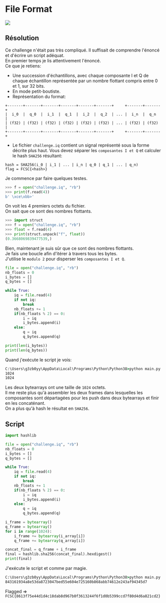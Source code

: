 # File Format
<img src="https://media.discordapp.net/attachments/768928242467340328/840127831895834644/unknown.png"/><br/>
## Résolution
Ce challenge n'était pas très compliqué. Il suffisait de comprendre l'énoncé et d'écrire un script adéquat.<br/>
En premier temps je lis attentivement l'énoncé.<br/>
Ce que je retiens:<br/>
- Une succession d'échantillons, avec chaque composante I et Q de chaque échantillon représentée par un nombre flottant compris entre 0 et 1, sur 32 bits.<br/>
- En mode petit-boutiste.<br/>
- Représentation du format:<br/>
```
+-------+-------+-------+-------+-------+-------+     +-------+-------+
|  i_0  |  q_0  |  i_1  |  q_1  |  i_2  |  q_2  | ... |  i_n  |  q_n  |
| (f32) | (f32) | (f32) | (f32) | (f32) | (f32) | ... | (f32) | (f32) |
+-------+-------+-------+-------+-------+-------+     +-------+-------+
```
- Le fichier ```challenge.iq``` contient un signal représenté sous la forme décrite plus haut. Vous devez séparer les ```composantes I et Q``` et calculer le hash ```SHA256``` résultant:
```
hash = SHA256(i_0 | i_1 | ... | i_n | q_0 | q_1 | ... | q_n)
flag = FCSC{<hash>}
```
Je commence par faire quelques testes.<br/>
```py
>>> f = open("challenge.iq", "rb")
>>> print(f.read(4))
b' \xce\xbb>'
```
On voit les 4 premiers octets du fichier.<br/>
On sait que ce sont des nombres flottants.<br/>
```py
>>> import struct
>>> f = open("challenge.iq", "rb")
>>> float = f.read(4)
>>> print(struct.unpack("f", float))
(0.3668069839477539,)
```
Bien, maintenant je suis sûr que ce sont des nombres flottants.<br/>
Je fais une boucle afin d'itérer à travers tous les bytes.<br/>
J'utilise le ```modulo 2``` pour disperser les ```composantes I et Q```.<br/>
```py
file = open("challenge.iq", "rb")
nb_floats = 0
i_bytes = []
q_bytes = []

while True:
	iq = file.read(4)
	if not iq:
		break
	nb_floats += 1
	if(nb_floats % 2) == 0:
		i = iq
		i_bytes.append(i)
	else:
		q = iq
		q_bytes.append(q)

print(len(i_bytes))
print(len(q_bytes))
```
Quand j'exécute le script je vois:<br/>
```cmd
C:\Users\g3zb0yy\AppData\Local\Programs\Python\Python38>python main.py
1024
1024
```
Les deux bytearrays ont une taille de ```1024``` octets.<br/>
Il me reste plus qu'à assembler les deux frames dans lesquelles les composantes sont départagées pour les push dans deux bytearrays et finir en les concaténant.<br/>
On a plus qu'à hash le résultat en ```SHA256```.<br/>
## Script
```py
import hashlib

file = open("challenge.iq", "rb")
nb_floats = 0
i_bytes = []
q_bytes = []

while True:
	iq = file.read(4)
	if not iq:
		break
	nb_floats += 1
	if(nb_floats % 2) == 0:
		i = iq
		i_bytes.append(i)
	else:
		q = iq
		q_bytes.append(q)

i_frame = bytearray()
q_frame = bytearray()
for i in range(1024):
    i_frame += bytearray(i_array[i])
    q_frame += bytearray(q_array[i])

concat_final = q_frame + i_frame
final = hashlib.sha256(concat_final).hexdigest()
print(final)
```
J'exécute le script et comme par magie.<br/>
```cmd
C:\Users\g3zb0yy\AppData\Local\Programs\Python\Python38>python main.py
843161934a8e53da8723047bed55e604e725160b868abb74612e243af94345d7
```
Flagged => ```FCSC{8613f75e44d1d4c18dab8d967b0f3613244f6f1d0b5399ccd7f80d4d6a821cd2}```
